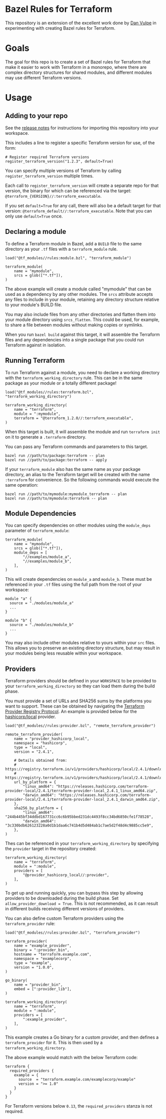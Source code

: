 # Bazel Rules for Terraform

This repository is an extension of the excellent work done by [Dan Vulpe](https://github.com/dvulpe) in experimenting with
creating Bazel rules for Terraform.

# Goals

The goal for this repo is to create a set of Bazel rules for Terraform that make it easier to work with Terraform in a monorepo,
where there are complex directory structures for shared modules, and different modules may use different Terraform versions.

# Usage

## Adding to your repo

See the [release notes](https://github.com/theothertomelliott/bazel-terraform-rules/releases) for instructions for importing this repository into your workspace.

This includes a line to register a specific Terraform version for use, of the form:

```
# Register required Terraform versions
register_terraform_version("1.2.3", default=True)
```

You can specify multiple versions of Terraform by calling `register_terraform_version` multiple times.

Each call to `register_terraform_version` will create a separate repo for that version, the binary for which can be referenced via
the target: `@terraform_{VERSION}//:terraform_executable`.

If you set `default=True` for any call, there will also be a default target for that version: `@terraform_default//:terraform_executable`.
Note that you can only use `default=True` once.

## Declaring a module

To define a Terraform module in Bazel, add a `BUILD` file to the same directory as your `.tf` files with a `terraform_module` rule.

```
load("@tf_modules//rules:module.bzl", "terraform_module")

terraform_module(
    name = "mymodule",
    srcs = glob(["*.tf"]),
)
```

The above example will create a module called "mymodule" that can be used as a dependency by any other modules.
The `srcs` attribute accepts any files to include in your module, retaining any directory structure relative to your module's BUILD file.

You may also include files from any other directories and flatten them into your module directory using `srcs_flatten`. This could be used,
for example, to share a file between modules without making copies or symlinks.

When you run `bazel build` against this target, it will assemble the Terraform files and any dependencies into a single package that you could
run Terraform against in isolation.

## Running Terraform

To run Terraform against a module, you need to declare a working directory with the `terraform_working_directory` rule. This can be in the
same package as your module or a totally different package!

```
load("@tf_modules//rules:terraform.bzl", "terraform_working_directory")

terraform_working_directory(
    name = "terraform",
    module = ":mymodule",
    terraform = "@terraform_1.2.0//:terraform_executable",
)
```

When this target is built, it will assemble the module and run `terraform init` on it to generate a `.terraform` 
directory.

You can pass any Terraform commands and parameters to this target.

```
bazel run //path/to/package:terraform -- plan
bazel run //path/to/package:terraform -- apply
```

If your `terraform_module` also has the same name as your package directory, an alias to the Terraform target
will be created with the name `:terraform` for convenience. So the following commands would execute the same
operation:

```
bazel run //path/to/mymodule:mymodule_terraform -- plan
bazel run //path/to/mymodule:terraform -- plan
```

## Module Dependencies

You can specify dependencies on other modules using the `module_deps` parameter of `terraform_module`:

```
terraform_module(
    name = "mymodule",
    srcs = glob(["*.tf"]),
    module_deps = [
        "//examples/module_a",
        "//examples/module_b",
    ],
)
```

This will create dependencies on `module_a` and `module_b`. These must be referenced in your `.tf` files using
the full path from the root of your workspace:

```
module "a" {
  source = "./modules/module_a"
  ...
}

module "b" {
  source = "./modules/module_b"
  ...
}
```

You may also include other modules relative to yours within your `src` files. This allows you to preserve an
existing directory structure, but may result in your modules being less reusable within your workspace.

## Providers

Terraform providers should be defined in your `WORKSPACE` to be provided to your `terraform_working_directory`
so they can load them during the build phase.

You must provide a set of URLs and SHA256 sums by the platforms you want to support. These can be obtained by
navigating the [Terraform Provider Registry Protocol](https://developer.hashicorp.com/terraform/internals/provider-registry-protocol).
An example is provided below for the [hashicorp/local](https://registry.terraform.io/providers/hashicorp/local/latest) provider.

```
load("@tf_modules//rules:provider.bzl", "remote_terraform_provider")

remote_terraform_provider(
    name = "provider_hashicorp_local",
    namespace = "hashicorp",
    type = "local",
    version = "2.4.1",

    # Details obtained from:
    # https://registry.terraform.io/v1/providers/hashicorp/local/2.4.1/download/linux/amd64
    # https://registry.terraform.io/v1/providers/hashicorp/local/2.4.1/download/darwin/amd64
    url_by_platform = {
        "linux_amd64": "https://releases.hashicorp.com/terraform-provider-local/2.4.1/terraform-provider-local_2.4.1_linux_amd64.zip",
        "darwin_amd64": "https://releases.hashicorp.com/terraform-provider-local/2.4.1/terraform-provider-local_2.4.1_darwin_amd64.zip",
    },
    sha256_by_platform = {
        "linux_amd64": "244b445bf34ddbd167731cc6c6b95bbed231dc4493f8cc34bd6850cfe1f78528",
        "darwin_amd64": "3c330bdb626123228a0d1b1daa6c741b4d5d484ab1c7ae5d2f48d4c9885cc5e9",
    },
)
```

Thes can be referenced in your `terraform_working_directory` by specifying the `provider` target in the repository created:

```
terraform_working_directory(
    name = "terraform",
    module = ":module",
    providers = [
        "@provider_hashicorp_local//:provider",
    ],
)
```

To get up and running quickly, you can bypass this step by allowing providers to be downloaded during the build phase. Set
`allow_provider_download = True`. This is not recommended, as it can result in different builds receiving different versions
of providers.

You can also define custom Terraform providers using the `terraform_provider` rule:

```
load("@tf_modules//rules:provider.bzl", "terraform_provider")

terraform_provider(
    name = "example_provider",
    binary = ":provider_bin",
    hostname = "terraform.example.com",
    namespace = "examplecorp",
    type = "example",
    version = "1.0.0",
)

go_binary(
    name = "provider_bin",
    embed = [":provider_lib"],
)

terraform_working_directory(
    name = "terraform",
    module = ":module",
    providers = [
        ":example_provider",
    ],
)
```

This example creates a Go binary for a custom provider, and then defines a `terraform_provider` for it. This is then
used by a `terraform_working_directory`.

The above example would match with the below Terraform code:

```
terraform {
  required_providers {
    example = {
      source  = "terraform.example.com/examplecorp/example"
      version = ">= 1.0"
    }
  }
}
```

For Terraform versions below `0.13`, the `required_providers` stanza is not required.